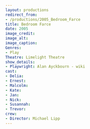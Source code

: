 ```yaml
---
layout: productions
redirect_from:
- /productions/2005_Bedroom_Farce
title: Bedroom Farce
date: 2005
image_credit:
image_alt:
image_caption:
Genres: 
- Play
Theatre: Limelight Theatre
show_details:
- Playwright: Alan Ayckbourn - wiki
cast:
- Delia:
- Ernest:
- Malcolm:
- Kate:
- Jan:
- Nick:
- Susannah:
- Trevor:
crew:
- Director: Michael Lipp
---
```

